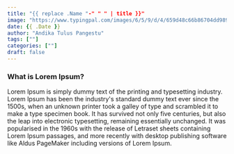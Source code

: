 ```yaml
---
title: "{{ replace .Name "-" " " | title }}"
image: "https://www.typingpal.com/images/6/5/9/d/4/659d48c66b86704dd9890e1a374337013fdc755e-lorem-ipsum1x.png"
date: {{ .Date }}
author: "Andika Tulus Pangestu"
tags: [""]
categories: [""]
draft: false
---
```


### What is Lorem Ipsum?
Lorem Ipsum is simply dummy text of the printing and typesetting industry. Lorem Ipsum has been the industry's standard dummy text ever since the 1500s, when an unknown printer took a galley of type and scrambled it to make a type specimen book. It has survived not only five centuries, but also the leap into electronic typesetting, remaining essentially unchanged. It was popularised in the 1960s with the release of Letraset sheets containing Lorem Ipsum passages, and more recently with desktop publishing software like Aldus PageMaker including versions of Lorem Ipsum.
